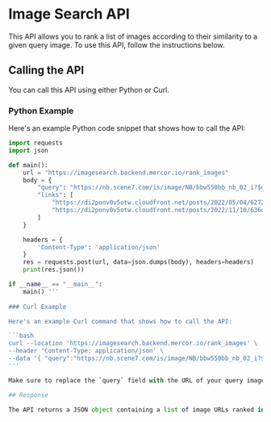 # Image Search API

This API allows you to rank a list of images according to their similarity to a given query image. To use this API, follow the instructions below.

## Calling the API

You can call this API using either Python or Curl.

### Python Example

Here's an example Python code snippet that shows how to call the API:

```python
import requests
import json

def main():
    url = "https://imagesearch.backend.mercor.io/rank_images"
    body = {
        "query": "https://nb.scene7.com/is/image/NB/bbw550bb_nb_02_i?$dw_detail_main_lg$&bgc=f1f1f1&layer=1&bgcolor=f1f1f1&blendMode=mult&scale=10&wid=1600&hei=1600",
        "links": [
            "https://di2ponv0v5otw.cloudfront.net/posts/2022/05/04/6272f4a13751f5ea760832fb/s_wp_6272fa5c941f175a1ce82807.webp",
            "https://di2ponv0v5otw.cloudfront.net/posts/2022/11/10/636da131046d74db9f3b6e49/s_wp_636da1b1dff94d691895db7f.webp"
        ]
    }

    headers = {
        'Content-Type': 'application/json'
    }
    res = requests.post(url, data=json.dumps(body), headers=headers)
    print(res.json())

if __name__ == "__main__":
    main() '''
    
### Curl Example

Here's an example Curl command that shows how to call the API:

```bash
curl --location 'https://imagesearch.backend.mercor.io/rank_images' \
--header 'Content-Type: application/json' \
--data '{ "query":"https://nb.scene7.com/is/image/NB/bbw550bb_nb_02_i?$dw_detail_main_lg$&bgc=f1f1f1&layer=1&bgcolor=f1f1f1&blendMode=mult&scale=10&wid=1600&hei=1600", "links":[ "https://di2ponv0v5otw.cloudfront.net/posts/2022/05/04/6272f4a13751f5ea760832fb/s_wp_6272fa5c941f175a1ce82807.webp", "https://di2ponv0v5otw.cloudfront.net/posts/2022/11/10/636da131046d74db9f3b6e49/s_wp_636da1b1dff94d691895db7f.webp" ] }'
'''

Make sure to replace the `query` field with the URL of your query image and the `links` field with a list of URLs to your images to be ranked.

## Response

The API returns a JSON object containing a list of image URLs ranked in descending order of similarity to the query image.

